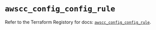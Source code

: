 # `awscc_config_config_rule`

Refer to the Terraform Registory for docs: [`awscc_config_config_rule`](https://registry.terraform.io/providers/hashicorp/awscc/0.70.0/docs/resources/config_config_rule).
